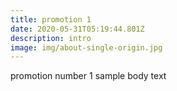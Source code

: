 ```yaml
---
title: promotion 1
date: 2020-05-31T05:19:44.801Z
description: intro
image: img/about-single-origin.jpg
---
```

promotion number 1 sample body text